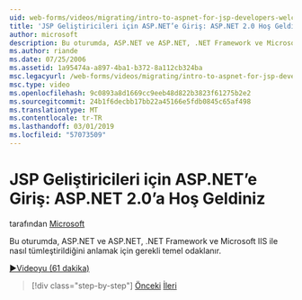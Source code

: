 ```yaml
---
uid: web-forms/videos/migrating/intro-to-aspnet-for-jsp-developers-welcome-to-aspnet-20
title: 'JSP Geliştiricileri için ASP.NET’e Giriş: ASP.NET 2.0 Hoş Geldiniz | Microsoft Docs'
author: microsoft
description: Bu oturumda, ASP.NET ve ASP.NET, .NET Framework ve Microsoft IIS ile nasıl tümleştirildiğini anlamak için gerekli temel odaklanır.
ms.author: riande
ms.date: 07/25/2006
ms.assetid: 1a95474a-a897-4ba1-b372-8a112cb324ba
msc.legacyurl: /web-forms/videos/migrating/intro-to-aspnet-for-jsp-developers-welcome-to-aspnet-20
msc.type: video
ms.openlocfilehash: 9c0893a8d1669cc9eeb48d822b3823f61275b2e2
ms.sourcegitcommit: 24b1f6decbb17bb22a45166e5fdb0845c65af498
ms.translationtype: MT
ms.contentlocale: tr-TR
ms.lasthandoff: 03/01/2019
ms.locfileid: "57073509"
---
```

<a name="intro-to-aspnet-for-jsp-developers-welcome-to-aspnet-20"></a>JSP Geliştiricileri için ASP.NET’e Giriş: ASP.NET 2.0’a Hoş Geldiniz
====================
tarafından [Microsoft](https://github.com/microsoft)

Bu oturumda, ASP.NET ve ASP.NET, .NET Framework ve Microsoft IIS ile nasıl tümleştirildiğini anlamak için gerekli temel odaklanır.

[&#9654;Videoyu (61 dakika)](https://channel9.msdn.com/Blogs/ASP-NET-Site-Videos/intro-to-aspnet-for-jsp-developers-welcome-to-aspnet-20)

> [!div class="step-by-step"]
> [Önceki](migrating-from-classic-asp-to-aspnet.md)
> [İleri](intro-to-aspnet-for-jsp-developers-building-applications.md)
